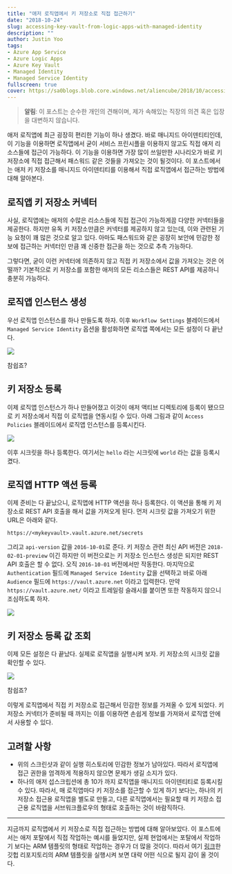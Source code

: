 ```yaml
---
title: "애저 로직앱에서 키 저장소로 직접 접근하기"
date: "2018-10-24"
slug: accessing-key-vault-from-logic-apps-with-managed-identity
description: ""
author: Justin Yoo
tags:
- Azure App Service
- Azure Logic Apps
- Azure Key Vault
- Managed Identity
- Managed Service Identity
fullscreen: true
cover: https://sa0blogs.blob.core.windows.net/aliencube/2018/10/accessing-key-vault-from-logic-apps-with-managed-identity-00.png
---
```


> **알림**: 이 포스트는 순수한 개인의 견해이며, 제가 속해있는 직장의 의견 혹은 입장을 대변하지 않습니다.

애저 로직앱에 최근 굉장히 편리한 기능이 하나 생겼다. 바로 매니지드 아이덴티티인데, 이 기능을 이용하면 로직앱에서 굳이 서비스 프린시플을 이용하지 않고도 직접 애저 리소스들에 접근이 가능하다. 이 기능을 이용하면 가장 많이 쓰일만한 시나리오가 바로 키 저장소에 직접 접근해서 패스워드 같은 것들을 가져오는 것이 될것이다. 이 포스트에서는 애저 키 저장소를 매니지드 아이덴티티를 이용해서 직접 로직앱에서 접근하는 방법에 대해 알아본다.

## 로직앱 키 저장소 커넥터

사실, 로직앱에는 애저의 수많은 리소스들에 직접 접근이 가능하게끔 다양한 커넥터들을 제공한다. 하지만 유독 키 저장소만큼은 커넥터를 제공하지 않고 있는데, 이와 관련된 기능 요청이 꽤 많은 것으로 알고 있다. 아마도 패스워드와 같은 굉장히 보안에 민감한 정보에 접근하는 커넥터인 만큼 꽤 신중한 접근을 하는 것으로 추측 가능하다.

그렇다면, 굳이 이런 커넥터에 의존하지 않고 직접 키 저장소에서 값을 가져오는 것은 어떨까? 기본적으로 키 저장소를 포함한 애저의 모든 리소스들은 REST API를 제공하니 충분히 가능하다.

## 로직앱 인스턴스 생성

우선 로직앱 인스턴스를 하나 만들도록 하자. 이후 `Workflow Settings` 블레이드에서 `Managed Service Identity` 옵션을 활성화하면 로직앱 쪽에서는 모든 설정이 다 끝난다.

![](https://sa0blogs.blob.core.windows.net/aliencube/2018/10/accessing-key-vault-from-logic-apps-with-managed-identity-01.png)

참쉽죠?

## 키 저장소 등록

이제 로직앱 인스턴스가 하나 만들어졌고 이것이 애저 액티브 디렉토리에 등록이 됐으므로 키 저장소에서 직접 이 로직앱을 연동시킬 수 있다. 아래 그림과 같이 `Access Policies` 블레이드에서 로직앱 인스턴스를 등록시킨다.

![](https://sa0blogs.blob.core.windows.net/aliencube/2018/10/accessing-key-vault-from-logic-apps-with-managed-identity-02.png)

이후 시크릿을 하나 등록한다. 여기서는 `hello` 라는 시크릿에 `world` 라는 값을 등록시켰다.

## 로직앱 HTTP 액션 등록

이제 준비는 다 끝났으니, 로직앱에 HTTP 액션을 하나 등록한다. 이 액션을 통해 키 저장소로 REST API 호출을 해서 값을 가져오게 된다. 먼저 시크릿 값을 가져오기 위한 URL은 아래와 같다.

```
https://<mykeyvault>.vault.azure.net/secrets

```

그리고 `api-version` 값을 `2016-10-01`로 준다. 키 저장소 관련 최신 API 버전은 `2018-02-01-preview` 이긴 하지만 이 버전으로는 키 저장소 인스턴스 생성은 되지만 REST API 호출은 할 수 없다. 오직 `2016-10-01` 버전에서만 작동한다. 마지막으로 `Authentication` 필드에 `Managed Service Identity` 값을 선택하고 바로 아래 `Audience` 필드에 `https://vault.azure.net` 이라고 입력한다. 만약 `https://vault.azure.net/` 이라고 트레일링 슬래시를 붙이면 또한 작동하지 않으니 조심하도록 하자.

![](https://sa0blogs.blob.core.windows.net/aliencube/2018/10/accessing-key-vault-from-logic-apps-with-managed-identity-03.png)

## 키 저장소 등록 값 조회

이제 모든 설정은 다 끝났다. 실제로 로직앱을 실행시켜 보자. 키 저장소의 시크릿 값을 확인할 수 있다.

![](https://sa0blogs.blob.core.windows.net/aliencube/2018/10/accessing-key-vault-from-logic-apps-with-managed-identity-04.png)

참쉽죠?

이렇게 로직앱에서 직접 키 저장소로 접근해서 민감한 정보를 가져올 수 있게 되었다. 키 저장소 커넥터가 준비될 때 까지는 이를 이용하면 손쉽게 정보를 가져와서 로직앱 안에서 사용할 수 있다.

## 고려할 사항

- 위의 스크린샷과 같이 실행 히스토리에 민감한 정보가 남아있다. 따라서 로직앱에 접근 권한을 엄격하게 적용하지 않으면 문제가 생길 소지가 있다.
- 하나의 애저 섭스크립션에 총 10가 까지 로직앱을 매니지드 아이덴티티로 등록시킬 수 있다. 따라서, 매 로직앱마다 키 저장소를 접근할 수 있게 하기 보다는, 하나의 키 저장소 접근용 로직앱을 별도로 만들고, 다른 로직앱에서는 필요할 때 키 저장소 접근용 로직앱을 서브워크플로우의 형태로 호출하는 것이 바람직하다.

* * *

지금까지 로직앱에서 키 저장소로 직접 접근하는 방법에 대해 알아보았다. 이 포스트에서는 애저 포탈에서 직접 작업하는 예시를 들었지만, 실제 현업에서는 포탈에서 작업하기 보다는 ARM 템플릿의 형태로 작업하는 경우가 더 많을 것이다. 따라서 여기 [링크](https://github.com/devkimchi/Key-Vault-from-Logic-Apps)한 깃헙 리포지토리의 ARM 템플릿을 실행시켜 보면 대략 어떤 식으로 될지 감이 올 것이다.
